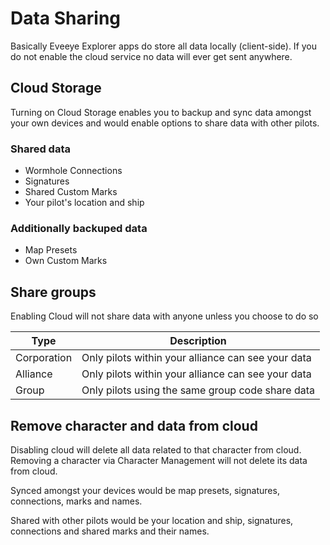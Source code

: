 # Data Sharing

Basically Eveeye Explorer apps do store all data locally (client-side). If you do not enable the cloud service no data will ever get sent anywhere.

## Cloud Storage
Turning on Cloud Storage enables you to backup and sync data amongst your own devices and would enable options to share data with other pilots.

### Shared data
 - Wormhole Connections
 - Signatures
 - Shared Custom Marks
 - Your pilot's location and ship

### Additionally backuped data
 - Map Presets
 - Own Custom Marks

## Share groups
Enabling Cloud will not share data with anyone unless you choose to do so

| Type | Description |
|--|--|
| Corporation | Only pilots within your alliance can see your data   |
| Alliance | Only pilots within your alliance can see your data |
| Group | Only pilots using the same group code share data |


## Remove character and data from cloud
Disabling cloud will delete all data related to that character from cloud.
Removing a character via Character Management will not delete its data from cloud.

Synced amongst your devices would be map presets, signatures, connections, marks and names.

Shared with other pilots would be your location and ship, signatures, connections and shared marks and their names.

<!--stackedit_data:
eyJoaXN0b3J5IjpbMTQ5ODQyODEzLC0xMDM2OTQ1MTczLC02OT
cyNjU3MTksNDkyODkzNjkzXX0=
-->